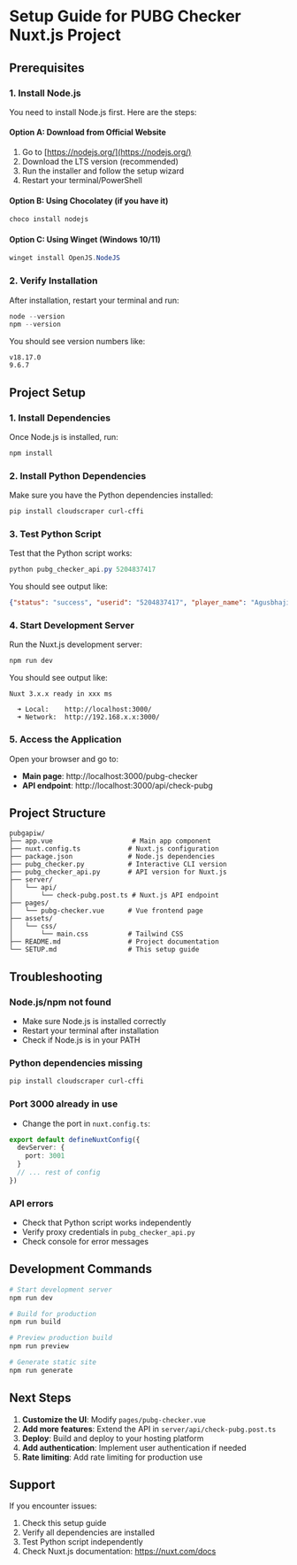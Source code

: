 # Setup Guide for PUBG Checker Nuxt.js Project

## Prerequisites

### 1. Install Node.js

You need to install Node.js first. Here are the steps:

#### Option A: Download from Official Website
1. Go to [https://nodejs.org/](https://nodejs.org/)
2. Download the LTS version (recommended)
3. Run the installer and follow the setup wizard
4. Restart your terminal/PowerShell

#### Option B: Using Chocolatey (if you have it)
```powershell
choco install nodejs
```

#### Option C: Using Winget (Windows 10/11)
```powershell
winget install OpenJS.NodeJS
```

### 2. Verify Installation

After installation, restart your terminal and run:
```powershell
node --version
npm --version
```

You should see version numbers like:
```
v18.17.0
9.6.7
```

## Project Setup

### 1. Install Dependencies

Once Node.js is installed, run:
```powershell
npm install
```

### 2. Install Python Dependencies

Make sure you have the Python dependencies installed:
```powershell
pip install cloudscraper curl-cffi
```

### 3. Test Python Script

Test that the Python script works:
```powershell
python pubg_checker_api.py 5204837417
```

You should see output like:
```json
{"status": "success", "userid": "5204837417", "player_name": "Agusbhaji", "openid": "12199295050974504", "valid": true}
```

### 4. Start Development Server

Run the Nuxt.js development server:
```powershell
npm run dev
```

You should see output like:
```
Nuxt 3.x.x ready in xxx ms

  ➜ Local:    http://localhost:3000/
  ➜ Network:  http://192.168.x.x:3000/
```

### 5. Access the Application

Open your browser and go to:
- **Main page**: http://localhost:3000/pubg-checker
- **API endpoint**: http://localhost:3000/api/check-pubg

## Project Structure

```
pubgapiw/
├── app.vue                    # Main app component
├── nuxt.config.ts            # Nuxt.js configuration
├── package.json              # Node.js dependencies
├── pubg_checker.py           # Interactive CLI version
├── pubg_checker_api.py       # API version for Nuxt.js
├── server/
│   └── api/
│       └── check-pubg.post.ts # Nuxt.js API endpoint
├── pages/
│   └── pubg-checker.vue      # Vue frontend page
├── assets/
│   └── css/
│       └── main.css          # Tailwind CSS
├── README.md                 # Project documentation
└── SETUP.md                  # This setup guide
```

## Troubleshooting

### Node.js/npm not found
- Make sure Node.js is installed correctly
- Restart your terminal after installation
- Check if Node.js is in your PATH

### Python dependencies missing
```powershell
pip install cloudscraper curl-cffi
```

### Port 3000 already in use
- Change the port in `nuxt.config.ts`:
```typescript
export default defineNuxtConfig({
  devServer: {
    port: 3001
  }
  // ... rest of config
})
```

### API errors
- Check that Python script works independently
- Verify proxy credentials in `pubg_checker_api.py`
- Check console for error messages

## Development Commands

```powershell
# Start development server
npm run dev

# Build for production
npm run build

# Preview production build
npm run preview

# Generate static site
npm run generate
```

## Next Steps

1. **Customize the UI**: Modify `pages/pubg-checker.vue`
2. **Add more features**: Extend the API in `server/api/check-pubg.post.ts`
3. **Deploy**: Build and deploy to your hosting platform
4. **Add authentication**: Implement user authentication if needed
5. **Rate limiting**: Add rate limiting for production use

## Support

If you encounter issues:
1. Check this setup guide
2. Verify all dependencies are installed
3. Test Python script independently
4. Check Nuxt.js documentation: https://nuxt.com/docs 